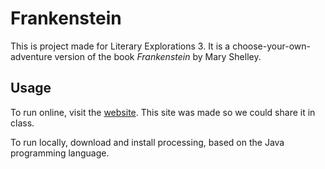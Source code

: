 # Frankenstein

This is project made for Literary Explorations 3. It is a choose-your-own-adventure version of the book _Frankenstein_ by Mary Shelley.

## Usage

To run online, visit the [website](http://students.imsa.edu/~phultquist/maker/maker.html). This site was made so we could share it in class.

To run locally, download and install processing, based on the Java programming language.

